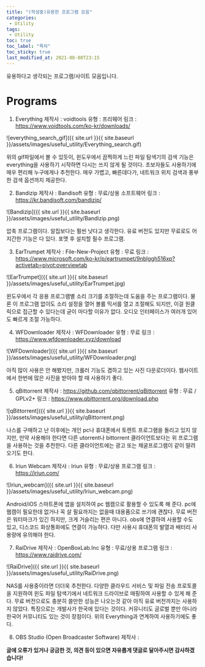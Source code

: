```yaml
---
title: "(작성중)유용한 프로그램 모음"
categories:
 - Utility
tags:
 - Utility
toc: true
toc_label: "목차"
toc_sticky: true
last_modified_at: 2021-08-08T23:15
---
```

유용하다고 생각되는 프로그램/사이트 모음입니다.

# Programs
1. Everything
제작사 : voidtools
유형 : 프리웨어
링크 : https://www.voidtools.com/ko-kr/downloads/

![everything_search_gif]({{ site.url }}{{ site.baseurl }}/assets/images/useful_utility/Everything_search.gif)

위의 gif파일에서 볼 수 있듯이, 윈도우에서 끔찍하게 느린 파일 탐색기의 검색 기능은 everything을 사용하기 시작하면 다시는 쓰지 않게 될 것이다.
초보자들도 사용하기에 매우 편리해 누구에게나 추천한다.
매우 가볍고, 빠른데다가, 네트워크 위치 검색과 풍부한 검색 옵션까지 제공한다.

2. Bandizip
제작사 : Bandisoft
유형 : 무료/상용 소프트웨어
링크 : https://kr.bandisoft.com/bandizip/

![Bandizip]({{ site.url }}{{ site.baseurl }}/assets/images/useful_utility/Bandizip.png)

압축 프로그램이다. 알집보다는 훨씬 낫다고 생각한다. 유료 버전도 있지만 무료로도 어지간한 기능은 다 있다. 포맷 후 설치할 필수 프로그램.

3. EarTrumpet
제작사 : File-New-Project
유형 : 무료
링크 : https://www.microsoft.com/ko-kr/p/eartrumpet/9nblggh516xp?activetab=pivot:overviewtab

![EarTrumpet]({{ site.url }}{{ site.baseurl }}/assets/images/useful_utility/EarTrumpet.jpg)

윈도우에서 각 응용 프로그램별 소리 크기를 조절하는데 도움을 주는 프로그램이다.
물론 이 프로그램 없이도 소리 설정을 열어 볼륨 믹서를 열고 조절해도 되지만, 이걸 원클릭으로 접근할 수 있다는데 굳이 마다할 이유가 없다.
오디오 인터페이스가 여러개 있어도 빠르게 조절 가능하다.

4. WFDownloader
제작사 : WFDownloader
유형 : 무료
링크 : https://www.wfdownloader.xyz/download

![WFDownloader]({{ site.url }}{{ site.baseurl }}/assets/images/useful_utility/WFDownloader.png)

아직 많이 사용은 안 해봤지만, 크롤러 기능도 겸하고 있는 사진 다운로더이다.
웹사이트에서 한번에 많은 사진을 받아야 할 때 사용하기 좋다.

5. qBittorrent
제작사 : https://github.com/qbittorrent/qBittorrent
유형 : 무료 / GPLv2+
링크 : https://www.qbittorrent.org/download.php

![qBittorrent]({{ site.url }}{{ site.baseurl }}/assets/images/useful_utility/qBittorrent.png)

나스를 구매하고 난 이후에는 개인 pc나 휴대폰에서 토렌트 프로그램을 돌리고 있지 않지만, 만약 사용해야 한다면 다른 utorrent나 bittorrent 클라이언트보다는 위 프로그램을 사용하는 것을 추천한다. 다른 클라이언트에는 광고 또는 채굴프로그램이 같이 딸려 오기도 한다.

6. Iriun Webcam
제작사 : Iriun
유형 : 무료/상용 프로그램
링크 : https://iriun.com/

![Iriun_webcam]({{ site.url }}{{ site.baseurl }}/assets/images/useful_utility/Iriun_webcam.png)

Android/iOS 스마트폰에 앱을 설치하여 pc 웹캠으로 활용할 수 있도록 해 준다.
pc에 웹캠이 필요한데 없거나 꼭 살 필요까지는 없을때 대용품으로 쓰기에 괜찮다.
무료 버전은 워터마크가 있긴 하지만, 크게 거슬리는 편은 아니다.
obs에 연결하여 사용할 수도 있고, 디스코드 화상통화에도 연결이 가능하다.
다만 사용시 휴대폰의 발열과 배터리 사용량에 유의해야 한다.

7. RaiDrive
제작사 : OpenBoxLab.Inc
유형 : 무료/상용 프로그램
링크 : https://www.raidrive.com/

![RaiDrive]({{ site.url }}{{ site.baseurl }}/assets/images/useful_utility/RaiDrive.png)

NAS를 사용중이라면 더더욱 추천한다. 다양한 클라우드 서비스 및 파일 전송 프로토콜을 지원하여 윈도 파일 탐색기에서 네트워크 드라이브로 매핑하여 사용할 수 있게 해 준다.
무료 버전으로도 충분히 쓸만한 성능은 나오는것 같아 아직 유료 버전까지는 사용하지 않았다.
특징으로는 개발사가 한국에 있다는 것이다. 커뮤니티도 글로벌 뿐만 아니라 한국어 커뮤니티도 있는 것이 장점이다.
위의 Everything과 연계하여 사용하기에도 좋다.

8. OBS Studio (Open Broadcaster Software)
제작사 : 


**글에 오류가 있거나 궁금한 것, 의견 등이 있으면 자유롭게 댓글로 달아주시면 감사하겠습니다!**